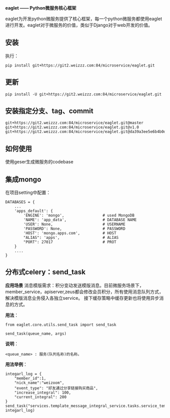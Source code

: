 **eaglet —— Python微服务核心框架**

eaglet为开发python微服务提供了核心框架，每一个python微服务都使用eaglet进行开发。eaglet对于微服务的价值，类似于Django对于web开发的价值。

## 安装 ##
执行：
```
pip install git+https://git2.weizzz.com:84/microservice/eaglet.git
```

## 更新

```
pip install -U git+https://git2.weizzz.com:84/microservice/eaglet.git
```

## 安装指定分支、tag、commit
```
git+https://git2.weizzz.com:84/microservice/eaglet.git@master
git+https://git2.weizzz.com:84/microservice/eaglet.git@v1.0
git+https://git2.weizzz.com:84/microservice/eaglet.git@da39a3ee5e6b4b0d3255bfef95601890afd80709
```

## 如何使用 ##
使用geser生成微服务的codebase

## 集成mongo ##
在项目setting中配置：
```
DATABASES = {
    ...
    'apps_default': {
        'ENGINE': 'mongo',                 # used MongoDB
        'NAME': 'app_data',                # DATABASE NAME
        'USER': None,                      # USERNAME
        'PASSWORD': None,                  # PASSWORD
        'HOST': 'mongo.apps.com',          # HOST
        "ALIAS": 'apps',                   # ALIAS
        "PORT": 27017                      # PROT
    }
    ....
}
```


## 分布式celery：send_task ##

**应用场景**
消息模版需求：积分变动发送模版消息。目前微服务场景下，member_service，apiserver,zeus都会修改会员积分，所有使用消息队列方式，解决模版消息业务侵入各独立service。
接下缓存策略中缓存更新也将使用异步消息的方式。

**用法**：

    from eaglet.core.utils.send_task import send_task

    send_task(queue_name, args)

**说明**：

    <queue_name> : 服务(队列名称)的名称。

**用法举例**：
    
    integarl_log = {
        "member_id":1,
        "nick_name":"weizoom",
        "event_type": "好友通过分享链接购买商品",
        "increase_integral": 100,
        "current_integral": 200
    }
    send_task("services.template_message_integral_service.tasks.service_tempate_message_integral", integarl_log)

